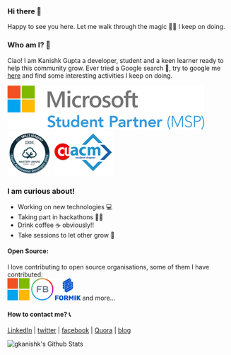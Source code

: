 ### Hi there 👋
Happy to see you here. Let me walk through the magic 🧙‍♂️ I keep on doing.

### Who am I? 🤨
Ciao! I am Kanishk Gupta a developer, student and a keen learner ready to help this community grow. Ever tried a Google search 🤔, try to google me [here](https://www.google.com/search?q=gkanishk) and find some interesting activities I keep on doing.  

[![msp](https://raw.githubusercontent.com/gkanishk/gkanishk/master/assets/msp.png)](https://studentpartners.microsoft.com/en-us/Account/DisplayMSPCertificate?url=59811a32917a4f6fae6ca8e4fd28ad40)  [![ibm](https://raw.githubusercontent.com/gkanishk/gkanishk/master/assets/ibm.png)](https://www.youracclaim.com/badges/38c86a20-f6fa-4e11-b5ab-2f94906b4a20/linked_in_profile) ![acm](https://raw.githubusercontent.com/gkanishk/gkanishk/master/assets/acm.png)

### I am curious about!
- Working on new technologies 💻  
- Taking part in hackathons 🐱‍💻 
- Drink coffee ☕ obviously!!
- Take sessions to let other grow 🤝

#### Open Source:
I love contributing to open source organisations, some of them I have contributed:  
[![ms](https://raw.githubusercontent.com/gkanishk/gkanishk/master/assets/ms.png)](https://github.com/microsoft/vscode-docs/blob/master/README.md)    [![fb](https://raw.githubusercontent.com/gkanishk/gkanishk/master/assets/f.png)](https://github.com/facebook/jest/pull/10211)    [![form](https://raw.githubusercontent.com/gkanishk/gkanishk/master/assets/form.png)](https://github.com/formik/formik) and more...

#### How to contact me? 📞
[LinkedIn](https://linkedin.com/in/gkanishk) | [twitter](https://twitter.com/gkanishk_) | [facebook](https://www.facebook.com/gkanishk1) | [Quora](https://www.quora.com/profile/Kanishk-Gupta-51) | [blog](https://gkanishk-blog.netlify.app/)

<img align="left" alt="gkanishk's Github Stats" src="https://github-readme-stats.vercel.app/api?username=gkanishk&show_icons=true&hide_border=true&theme=tokyonight" />


<!--
**gkanishk/gkanishk** is a ✨ _special_ ✨ repository because its `README.md` (this file) appears on your GitHub profile.

Here are some ideas to get you started:

- 🔭 I’m currently working on ...
- 🌱 I’m currently learning ...
- 👯 I’m looking to collaborate on ...
- 🤔 I’m looking for help with ...
- 💬 Ask me about ...
- 📫 How to reach me: ...
- 😄 Pronouns: ...
- ⚡ Fun fact: ...
-->
